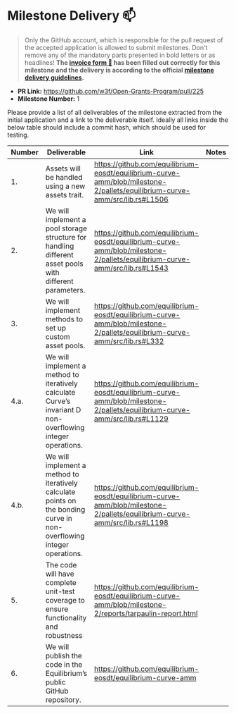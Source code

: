 # Milestone Delivery :mailbox:

> Only the GitHub account, which is responsible for the pull request of the accepted application is allowed to submit milestones. Don't remove any of the mandatory parts presented in bold letters or as headlines!
> **The [invoice form :pencil:](https://forms.gle/8Wx7nxtq8fKrsuEz8) has been filled out correctly for this milestone and the delivery is according to the official [milestone delivery guidelines](https://github.com/w3f/General-Grants-Program/blob/master/grants/milestone-deliverables-guidelines.md).**

- **PR Link:** https://github.com/w3f/Open-Grants-Program/pull/225
- **Milestone Number:** 1

Please provide a list of all deliverables of the milestone extracted from the initial application and a link to the deliverable itself. Ideally all links inside the below table should include a commit hash, which should be used for testing.

| Number | Deliverable                                                                                                            | Link                                                                                                                       | Notes |
| ------ | ---------------------------------------------------------------------------------------------------------------------- | -------------------------------------------------------------------------------------------------------------------------- | ----- |
| 1.     | Assets will be handled using a new assets trait.                                                                       | https://github.com/equilibrium-eosdt/equilibrium-curve-amm/blob/milestone-2/pallets/equilibrium-curve-amm/src/lib.rs#L1506 |       |
| 2.     | We will implement a pool storage structure for handling different asset pools with different parameters.               | https://github.com/equilibrium-eosdt/equilibrium-curve-amm/blob/milestone-2/pallets/equilibrium-curve-amm/src/lib.rs#L1543 |       |
| 3.     | We will implement methods to set up custom asset pools.                                                                | https://github.com/equilibrium-eosdt/equilibrium-curve-amm/blob/milestone-2/pallets/equilibrium-curve-amm/src/lib.rs#L332  |       |
| 4.a.   | We will implement a method to iteratively calculate Curve’s invariant D non-overflowing integer operations.            | https://github.com/equilibrium-eosdt/equilibrium-curve-amm/blob/milestone-2/pallets/equilibrium-curve-amm/src/lib.rs#L1129 |       |
| 4.b.   | We will implement a method to iteratively calculate points on the bonding curve in non-overflowing integer operations. | https://github.com/equilibrium-eosdt/equilibrium-curve-amm/blob/milestone-2/pallets/equilibrium-curve-amm/src/lib.rs#L1198 |       |
| 5.     | The code will have complete unit-test coverage to ensure functionality and robustness                                  | https://github.com/equilibrium-eosdt/equilibrium-curve-amm/blob/milestone-2/reports/tarpaulin-report.html                  |       |
| 6.     | We will publish the code in the Equilibrium’s public GitHub repository.                                                | https://github.com/equilibrium-eosdt/equilibrium-curve-amm                                                                 |       |
